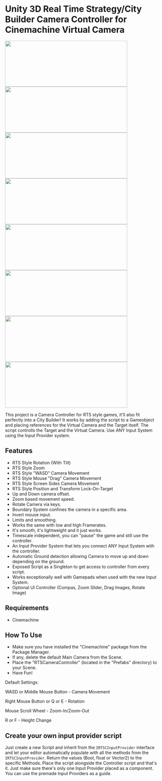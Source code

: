 # Unity 3D Real Time Strategy/City Builder Camera Controller for Cinemachine Virtual Camera

<img src="/Preview/1.gif" width="400" height="150"><img src="/Preview/2.gif" width="400" height="150">
<img src="/Preview/3.gif" width="400" height="150"><img src="/Preview/6.gif" width="400" height="150">
<img src="/Preview/8.gif" width="400" height="150"><img src="/Preview/7.gif" width="400" height="150">
<img src="/Preview/5.gif" width="400" height="150"><img src="/Preview/4.gif" width="400" height="150">

This project is a Camera Controller for RTS style games, it'll also fit perfectly into a City Builder!
It works by adding the script to a Gameobject and placing references for the Virtual Camera and the Target itself.
The script controlls the Target and the Virtual Camera. Use ANY Input System using the Input Provider system.

## Features
* RTS Style Rotation (With Tilt)
* RTS Style Zoom
* RTS Style "WASD" Camera Movement
* RTS Style Mouse "Drag" Camera Movement
* RTS Style Screen Sides Camera Movement
* RTS Style Position and Transform Lock-On-Target
* Up and Down camera offset.
* Zoom based movement speed.
* Rotate Camera via keys.
* Boundary System confines the camera in a specific area.
* Invert mouse input.
* Limits and smoothing.
* Works the same with low and high Framerates.
* It's smooth, it's lightweight and it just works.
* Timescale independent, you can "pause" the game and still use the controller.
* An Input Provider System that lets you connect ANY Input System with the controller.
* Automatic Ground detection allowing Camera to move up and down depending on the ground.
* Exposed Script as a Singleton to get access to controller from every script.
* Works exceptionally well with Gamepads when used with the new Input System.
* Optional UI Controller (Compas, Zoom Slider, Drag Images, Rotate Image)

## Requirements
* Cinemachine

## How To Use
* Make sure you have installed the "Cinemachine" package from the Package Manager.
* If any, delete the default Main Camera from the Scene.
* Place the "RTSCameraController" (located in the "Prefabs" directory) to your Scene.
* Have Fun!

Default Settings:

WASD or Middle Mouse Button - Camera Movement

Right Mouse Button or Q or E - Rotation

Mouse Scroll Wheel - Zoom-In/Zoom-Out

R or F - Height Change

## Create your own input provider script
Just create a new Script and inherit from the  ```IRTSCInputProvider``` interface and let your editor automatically populate with all the methods from the ```IRTSCInputProvider```.
Return the values (Bool, float or Vector2) to the specific Methods.
Place the script alongside the Controller script and that's it.
Just make sure there's only one Input Provider placed as a component.
You can use the premade Input Providers as a guide.
